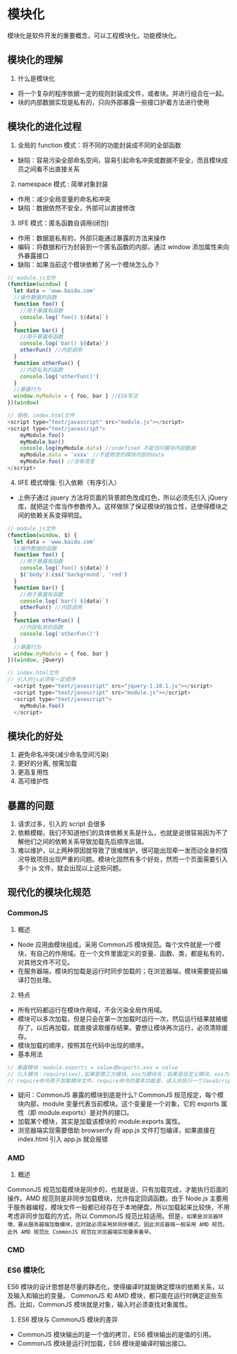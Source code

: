 # 模块化

模块化是软件开发的重要概念，可以工程模块化，功能模块化。

## 模块化的理解

1. 什么是模块化

-   将一个复杂的程序依据一定的规则封装成文件，或者块。并进行组合在一起。
-   块的内部数据实现是私有的，只向外部暴露一些接口护着方法进行使用

## 模块化的进化过程

1. 全局的 function 模式：将不同的功能封装成不同的全部函数

-   缺陷：容易污染全部命名空间，容易引起命名冲突或数据不安全，而且模块成员之间看不出直接关系

2. namespace 模式 : 简单对象封装

-   作用：减少全局变量的命名和冲突
-   缺陷：数据依然不安全，外部可以直接修改

3. IIFE 模式：匿名函数自调用(闭包)

-   作用：数据是私有的，外部只能通过暴露的方法来操作
-   编码：将数据和行为封装到一个匿名函数的内部，通过 window 添加属性来向外暴露接口
-   缺陷：如果当前这个模块依赖了另一个模块怎么办？

```js
// module.js文件
(function(window) {
  let data = 'www.baidu.com'
  //操作数据的函数
  function foo() {
    //用于暴露有函数
    console.log(`foo() ${data}`)
  }
  function bar() {
    //用于暴露有函数
    console.log(`bar() ${data}`)
    otherFun() //内部调用
  }
  function otherFun() {
    //内部私有的函数
    console.log('otherFun()')
  }
  //暴露行为
  window.myModule = { foo, bar } //ES6写法
})(window)

// 使用，index.html文件
<script type="text/javascript" src="module.js"></script>
<script type="text/javascript">
    myModule.foo()
    myModule.bar()
    console.log(myModule.data) //undefined 不能访问模块内部数据
    myModule.data = 'xxxx' //不是修改的模块内部的data
    myModule.foo() //没有改变
</script>
```

4. IIFE 模式增强: 引入依赖（有序引入）

-   上例子通过 jquery 方法将页面的背景颜色改成红色，所以必须先引入 jQuery 库，就把这个库当作参数传入。这样做除了保证模块的独立性，还使得模块之间的依赖关系变得明显。

```js
// module.js文件
(function(window, $) {
  let data = 'www.baidu.com'
  //操作数据的函数
  function foo() {
    //用于暴露有函数
    console.log(`foo() ${data}`)
    $('body').css('background', 'red')
  }
  function bar() {
    //用于暴露有函数
    console.log(`bar() ${data}`)
    otherFun() //内部调用
  }
  function otherFun() {
    //内部私有的函数
    console.log('otherFun()')
  }
  //暴露行为
  window.myModule = { foo, bar }
})(window, jQuery)

// index.html文件
// 引入的js必须有一定顺序
  <script type="text/javascript" src="jquery-1.10.1.js"></script>
  <script type="text/javascript" src="module.js"></script>
  <script type="text/javascript">
    myModule.foo()
  </script>
```

## 模块化的好处

1. 避免命名冲突(减少命名空间污染)
2. 更好的分离, 按需加载
3. 更高复用性
4. 高可维护性

## 暴露的问题

1. 请求过多，引入的 script 会很多
2. 依赖模糊，我们不知道他们的具体依赖关系是什么，也就是说很容易因为不了解他们之间的依赖关系导致加载先后顺序出错。
3. 难以维护，以上两种原因就导致了很难维护，很可能出现牵一发而动全身的情况导致项目出现严重的问题。模块化固然有多个好处，然而一个页面需要引入多个 js 文件，就会出现以上这些问题。

## 现代化的模块化规范

### CommonJS

1. 概述

-   Node 应用由模块组成，采用 CommonJS 模块规范。每个文件就是一个模块，有自己的作用域。在一个文件里面定义的变量、函数、类，都是私有的，对其他文件不可见。
-   在服务器端，模块的加载是运行时同步加载的；在浏览器端，模块需要提前编译打包处理。

2. 特点

-   所有代码都运行在模块作用域，不会污染全局作用域。
-   模块可以多次加载，但是只会在第一次加载时运行一次，然后运行结果就被缓存了，以后再加载，就直接读取缓存结果。要想让模块再次运行，必须清除缓存。
-   模块加载的顺序，按照其在代码中出现的顺序。
-   基本用法

```js
// 暴露模块：module.exports = value或exports.xxx = value
// 引入模块：require(xxx),如果是第三方模块，xxx为模块名；如果是自定义模块，xxx为模块文件路径
// require命令用于加载模块文件。require命令的基本功能是，读入并执行一个JavaScript文件，然后返回该模块的exports对象。如果没有发现指定模块，会报错。
```

-   疑问：CommonJS 暴露的模块到底是什么? CommonJS 规范规定，每个模块内部，module 变量代表当前模块。这个变量是一个对象，它的 exports 属性（即 module.exports）是对外的接口。
-   加载某个模块，其实是加载该模块的 module.exports 属性。
-   浏览器端实现需要借助 browserify 将 app.js 文件打包编译，如果直接在 index.html 引入 app.js 就会报错

### AMD

1. 概述

CommonJS 规范加载模块是同步的，也就是说，只有加载完成，才能执行后面的操作。AMD 规范则是非同步加载模块，允许指定回调函数。由于 Node.js 主要用于服务器编程，模块文件一般都已经存在于本地硬盘，所以加载起来比较快，不用考虑非同步加载的方式，所以 CommonJS 规范比较适用。但是，`如果是浏览器环境，要从服务器端加载模块，这时就必须采用非同步模式，因此浏览器端一般采用 AMD 规范。此外 AMD 规范比 CommonJS 规范在浏览器端实现要来着早。`

### CMD

### ES6 模块化

ES6 模块的设计思想是尽量的静态化，使得编译时就能确定模块的依赖关系，以及输入和输出的变量。
CommonJS 和 AMD 模块，都只能在运行时确定这些东西。比如，CommonJS 模块就是对象，输入时必须查找对象属性。

1. ES6 模块与 CommonJS 模块的差异

-   CommonJS 模块输出的是一个值的拷贝，ES6 模块输出的是值的引用。
-   CommonJS 模块是运行时加载，ES6 模块是编译时输出接口。
